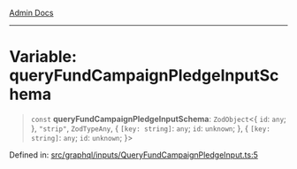 [Admin Docs](/)

***

# Variable: queryFundCampaignPledgeInputSchema

> `const` **queryFundCampaignPledgeInputSchema**: `ZodObject`\<\{ `id`: `any`; \}, `"strip"`, `ZodTypeAny`, \{ `[key: string]`: `any`;  `id`: `unknown`; \}, \{ `[key: string]`: `any`;  `id`: `unknown`; \}\>

Defined in: [src/graphql/inputs/QueryFundCampaignPledgeInput.ts:5](https://github.com/syedali237/talawa-api/blob/691786dc98e76819737c41ef0af34983792105fd/src/graphql/inputs/QueryFundCampaignPledgeInput.ts#L5)
